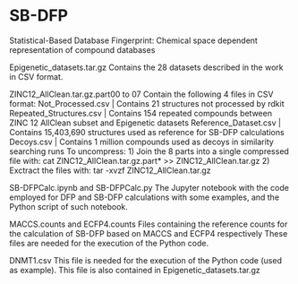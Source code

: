 # SB-DFP
Statistical-Based Database Fingerprint: Chemical space dependent representation of compound databases

Epigenetic_datasets.tar.gz
  Contains the 28 datasets described in the work in CSV format.

ZINC12_AllClean.tar.gz.part00 to 07
  Contain the following 4 files in CSV format:
    Not_Processed.csv         |     Contains 21 structures not processed by rdkit
    Repeated_Structures.csv   |     Contains 154 repeated compounds between ZINC 12 AllClean subset and Epigenetic datasets
    Reference_Dataset.csv     |     Contains 15,403,690 structures used as reference for SB-DFP calculations
    Decoys.csv                |     Contains 1 million compounds used as decoys in similarity searching runs
  To uncompress:
    1) Join the 8 parts into a single compressed file with: cat ZINC12_AllClean.tar.gz.part* >> ZINC12_AllClean.tar.gz
    2) Exctract the files with: tar -xvzf ZINC12_AllClean.tar.gz
    
SB-DFPCalc.ipynb and SB-DFPCalc.py
  The Jupyter notebook with the code employed for DFP and SB-DFP calculations with some examples, and the Python script of such notebook.
  
MACCS.counts and ECFP4.counts
   Files containing the reference counts for the calculation of SB-DFP based on MACCS and ECFP4 respectively
   These files are needed for the execution of the Python code.
  
DNMT1.csv
  This file is needed for the execution of the Python code (used as example).
  This file is also contained in Epigenetic_datasets.tar.gz
